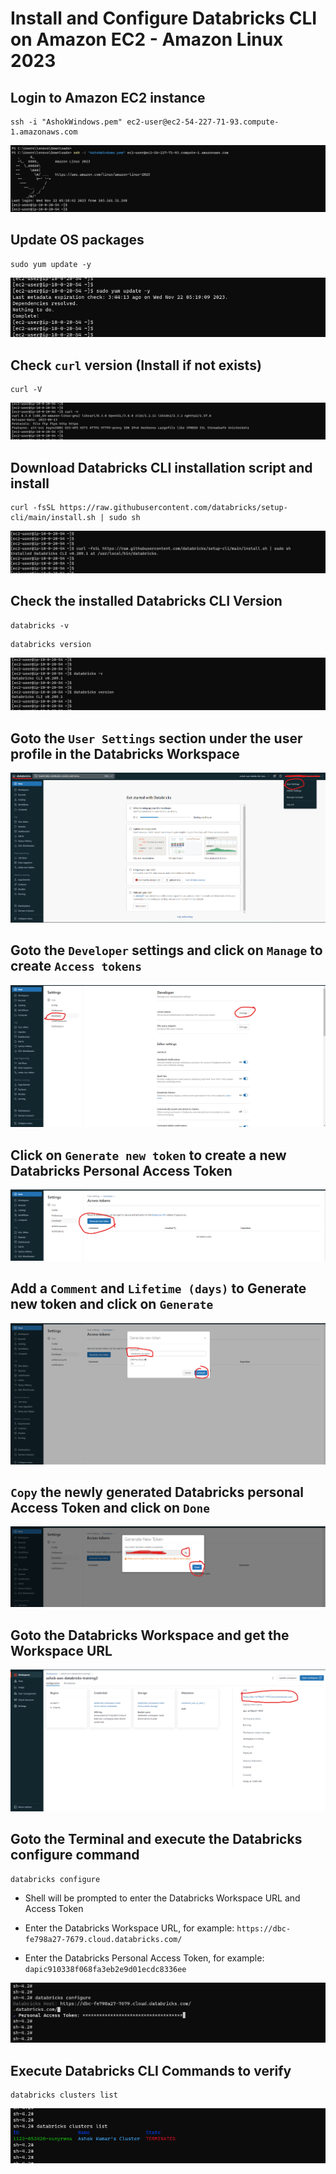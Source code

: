 # Install and Configure Databricks CLI on Amazon EC2 - Amazon Linux 2023


## Login to Amazon EC2 instance

```
ssh -i "AshokWindows.pem" ec2-user@ec2-54-227-71-93.compute-1.amazonaws.com
```

<img src="../Screenshots/DatabricksCLI/1SSHEC2.png">

## Update OS packages

```
sudo yum update -y
```

<img src="../Screenshots/DatabricksCLI/2UpdatePackages.png">

## Check `curl` version (Install if not exists) 

```
curl -V
```

<img src="../Screenshots/DatabricksCLI/3CurlVersion.png">

## Download Databricks CLI installation script and install

```
curl -fsSL https://raw.githubusercontent.com/databricks/setup-cli/main/install.sh | sudo sh
```

<img src="../Screenshots/DatabricksCLI/4InstallDatabricksCLI.png">

## Check the installed Databricks CLI Version

```
databricks -v
```

```
databricks version
```

<img src="../Screenshots/DatabricksCLI/5DatabricksVersion.png">

## Goto the `User Settings` section under the user profile in the Databricks Workspace

<img src="../Screenshots/DatabricksCLI/6DatabricksWorkspaceDetails.png">

## Goto the `Developer` settings and click on `Manage` to create `Access tokens`

<img src="../Screenshots/DatabricksCLI/7DatabricksAccessToken.png">

## Click on `Generate new token` to create a new Databricks Personal Access Token

<img src="../Screenshots/DatabricksCLI/8DatabricksAccessTokenGenerate.png">

## Add a `Comment` and `Lifetime (days)` to Generate new token and click on `Generate` 

<img src="../Screenshots/DatabricksCLI/8DatabricksAccessTokenGenerate2.png">

## `Copy` the newly generated Databricks personal Access Token and click on `Done`

<img src="../Screenshots/DatabricksCLI/9DatabricksAccessTokenCopy.png">

## Goto the Databricks Workspace and get the Workspace URL

<img src="../Screenshots/DatabricksCLI/10DatabricksWorkspaceURL.png">

## Goto the Terminal and execute the Databricks configure command

```
databricks configure
```

* Shell will be prompted to enter the Databricks Workspace URL and Access Token

* Enter the Databricks Workspace URL, for example: `https://dbc-fe798a27-7679.cloud.databricks.com/`

* Enter the Databricks Personal Access Token, for example: `dapic910338f068fa3eb2e9d01ecdc8336ee`

<img src="../Screenshots/DatabricksCLI/11DatabricksConfigure.png">

## Execute Databricks CLI Commands to verify

```
databricks clusters list
```

<img src="../Screenshots/DatabricksCLI/12DatabricksClustersList.png">
